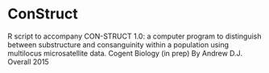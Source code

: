 # ConStruct
R script to accompany CON-STRUCT 1.0: a computer program to distinguish between substructure and consanguinity within a population using multilocus microsatellite data. Cogent Biology (in prep)
By Andrew D.J. Overall
2015
